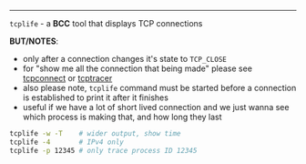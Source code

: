 ---

`tcplife` - a **BCC** tool that displays TCP connections

**BUT/NOTES**:

- only after a connection changes it's state to `TCP_CLOSE`
- for "show me all the connection that being made" please see [tcpconnect](../TCPCONNECT/index.md)
  or [tcptracer](../TCPTRACER/index.md)
- also please note, `tcplife` command must be started before a connection is established
  to print it after it finishes
- useful if we have a lot of short lived connection and we just wanna see which
  process is making that, and how long they last


```sh
tcplife -w -T    # wider output, show time
tcplife -4       # IPv4 only
tcplife -p 12345 # only trace process ID 12345
```

